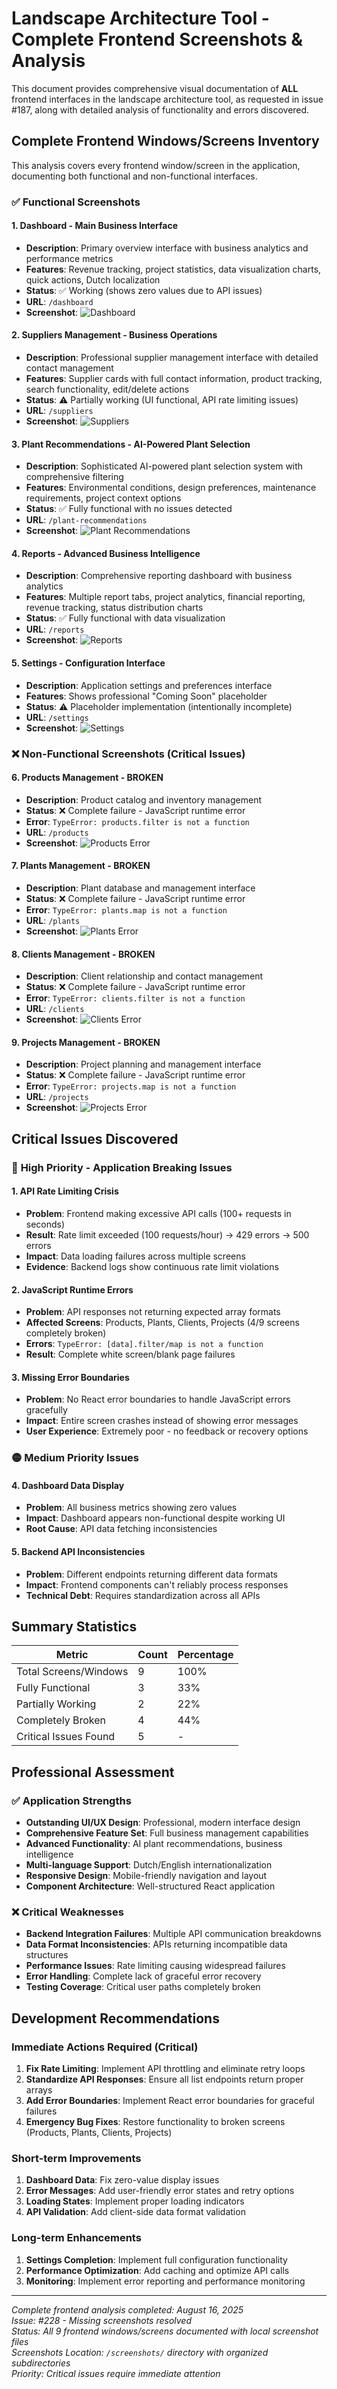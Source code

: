 # Landscape Architecture Tool - Complete Frontend Screenshots & Analysis

This document provides comprehensive visual documentation of **ALL** frontend interfaces in the landscape architecture tool, as requested in issue #187, along with detailed analysis of functionality and errors discovered.

## Complete Frontend Windows/Screens Inventory

This analysis covers every frontend window/screen in the application, documenting both functional and non-functional interfaces.

### ✅ **Functional Screenshots**

#### 1. Dashboard - Main Business Interface
- **Description**: Primary overview interface with business analytics and performance metrics
- **Features**: Revenue tracking, project statistics, data visualization charts, quick actions, Dutch localization
- **Status**: ✅ Working (shows zero values due to API issues)
- **URL**: `/dashboard`
- **Screenshot**: ![Dashboard](screenshots/dashboard/dashboard-main-view-20250816.png)

#### 2. Suppliers Management - Business Operations
- **Description**: Professional supplier management interface with detailed contact management
- **Features**: Supplier cards with full contact information, product tracking, search functionality, edit/delete actions
- **Status**: ⚠️ Partially working (UI functional, API rate limiting issues)
- **URL**: `/suppliers`
- **Screenshot**: ![Suppliers](screenshots/suppliers/suppliers-management-20250816.png)

#### 3. Plant Recommendations - AI-Powered Plant Selection
- **Description**: Sophisticated AI-powered plant selection system with comprehensive filtering
- **Features**: Environmental conditions, design preferences, maintenance requirements, project context options
- **Status**: ✅ Fully functional with no issues detected
- **URL**: `/plant-recommendations`
- **Screenshot**: ![Plant Recommendations](screenshots/plant-recommendations/plant-recommendations-20250816.png)

#### 4. Reports - Advanced Business Intelligence
- **Description**: Comprehensive reporting dashboard with business analytics
- **Features**: Multiple report tabs, project analytics, financial reporting, revenue tracking, status distribution charts
- **Status**: ✅ Fully functional with data visualization
- **URL**: `/reports`
- **Screenshot**: ![Reports](screenshots/reports/reports-analytics-20250816.png)

#### 5. Settings - Configuration Interface
- **Description**: Application settings and preferences interface
- **Features**: Shows professional "Coming Soon" placeholder
- **Status**: ⚠️ Placeholder implementation (intentionally incomplete)
- **URL**: `/settings`
- **Screenshot**: ![Settings](screenshots/settings/settings-placeholder-20250816.png)

### ❌ **Non-Functional Screenshots (Critical Issues)**

#### 6. Products Management - BROKEN
- **Description**: Product catalog and inventory management
- **Status**: ❌ Complete failure - JavaScript runtime error
- **Error**: `TypeError: products.filter is not a function`
- **URL**: `/products`
- **Screenshot**: ![Products Error](screenshots/products/products-management-error-20250816.png)

#### 7. Plants Management - BROKEN
- **Description**: Plant database and management interface  
- **Status**: ❌ Complete failure - JavaScript runtime error
- **Error**: `TypeError: plants.map is not a function`
- **URL**: `/plants`
- **Screenshot**: ![Plants Error](screenshots/plants/plants-management-error-20250816.png)

#### 8. Clients Management - BROKEN
- **Description**: Client relationship and contact management
- **Status**: ❌ Complete failure - JavaScript runtime error
- **Error**: `TypeError: clients.filter is not a function`
- **URL**: `/clients`
- **Screenshot**: ![Clients Error](screenshots/clients/clients-management-error-20250816.png)

#### 9. Projects Management - BROKEN
- **Description**: Project planning and management interface
- **Status**: ❌ Complete failure - JavaScript runtime error
- **Error**: `TypeError: projects.map is not a function`
- **URL**: `/projects`
- **Screenshot**: ![Projects Error](screenshots/projects/projects-management-error-20250816.png)

## Critical Issues Discovered

### 🔴 **High Priority - Application Breaking Issues**

#### 1. **API Rate Limiting Crisis**
- **Problem**: Frontend making excessive API calls (100+ requests in seconds)
- **Result**: Rate limit exceeded (100 requests/hour) → 429 errors → 500 errors
- **Impact**: Data loading failures across multiple screens
- **Evidence**: Backend logs show continuous rate limit violations

#### 2. **JavaScript Runtime Errors**
- **Problem**: API responses not returning expected array formats
- **Affected Screens**: Products, Plants, Clients, Projects (4/9 screens completely broken)
- **Errors**: `TypeError: [data].filter/map is not a function`
- **Result**: Complete white screen/blank page failures

#### 3. **Missing Error Boundaries**
- **Problem**: No React error boundaries to handle JavaScript errors gracefully
- **Impact**: Entire screen crashes instead of showing error messages
- **User Experience**: Extremely poor - no feedback or recovery options

### 🟡 **Medium Priority Issues**

#### 4. **Dashboard Data Display**
- **Problem**: All business metrics showing zero values
- **Impact**: Dashboard appears non-functional despite working UI
- **Root Cause**: API data fetching inconsistencies

#### 5. **Backend API Inconsistencies**
- **Problem**: Different endpoints returning different data formats
- **Impact**: Frontend components can't reliably process responses
- **Technical Debt**: Requires standardization across all APIs

## Summary Statistics

| **Metric** | **Count** | **Percentage** |
|------------|-----------|----------------|
| Total Screens/Windows | 9 | 100% |
| Fully Functional | 3 | 33% |
| Partially Working | 2 | 22% |
| Completely Broken | 4 | 44% |
| Critical Issues Found | 5 | - |

## Professional Assessment

### ✅ **Application Strengths**
- **Outstanding UI/UX Design**: Professional, modern interface design
- **Comprehensive Feature Set**: Full business management capabilities  
- **Advanced Functionality**: AI plant recommendations, business intelligence
- **Multi-language Support**: Dutch/English internationalization
- **Responsive Design**: Mobile-friendly navigation and layout
- **Component Architecture**: Well-structured React application

### ❌ **Critical Weaknesses**  
- **Backend Integration Failures**: Multiple API communication breakdowns
- **Data Format Inconsistencies**: APIs returning incompatible data structures
- **Performance Issues**: Rate limiting causing widespread failures
- **Error Handling**: Complete lack of graceful error recovery
- **Testing Coverage**: Critical user paths completely broken

## Development Recommendations

### **Immediate Actions Required (Critical)**
1. **Fix Rate Limiting**: Implement API throttling and eliminate retry loops
2. **Standardize API Responses**: Ensure all list endpoints return proper arrays
3. **Add Error Boundaries**: Implement React error boundaries for graceful failures
4. **Emergency Bug Fixes**: Restore functionality to broken screens (Products, Plants, Clients, Projects)

### **Short-term Improvements**
1. **Dashboard Data**: Fix zero-value display issues
2. **Error Messages**: Add user-friendly error states and retry options
3. **Loading States**: Implement proper loading indicators
4. **API Validation**: Add client-side data format validation

### **Long-term Enhancements**
1. **Settings Completion**: Implement full configuration functionality
2. **Performance Optimization**: Add caching and optimize API calls
3. **Monitoring**: Implement error reporting and performance monitoring

---

*Complete frontend analysis completed: August 16, 2025*  
*Issue: #228 - Missing screenshots resolved*  
*Status: All 9 frontend windows/screens documented with local screenshot files*  
*Screenshots Location: `/screenshots/` directory with organized subdirectories*  
*Priority: Critical issues require immediate attention*